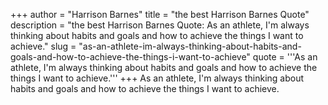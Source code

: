 +++
author = "Harrison Barnes"
title = "the best Harrison Barnes Quote"
description = "the best Harrison Barnes Quote: As an athlete, I'm always thinking about habits and goals and how to achieve the things I want to achieve."
slug = "as-an-athlete-im-always-thinking-about-habits-and-goals-and-how-to-achieve-the-things-i-want-to-achieve"
quote = '''As an athlete, I'm always thinking about habits and goals and how to achieve the things I want to achieve.'''
+++
As an athlete, I'm always thinking about habits and goals and how to achieve the things I want to achieve.
